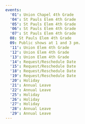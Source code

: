 ```yaml
---
events:
  '01': Union Chapel 4th Grade
  '04': St Pauls Elem 4th Grade
  '05': St Pauls Elem 4th Grade
  '06': St Pauls Elem 4th Grade
  '07': St Pauls Elem 4th Grade
  08: St Pauls Elem 4th Grade
  09: Public shows at 1 and 3 pm.
  '11': Union Elem 4th Grade
  '12': Union Elem 4th Grade
  '13': Union Elem 4th Grade
  '14': Request/Reschedule Date
  '15': Request/Reschedule Date
  '18': Request/Reschedule Date
  '19': Request/Reschedule Date
  '20': Holiday
  '21': Annual Leave
  '22': Annual Leave
  '25': Holiday
  '26': Holiday
  '27': Holiday
  '28': Annual Leave
  '29': Annual Leave
---
```



